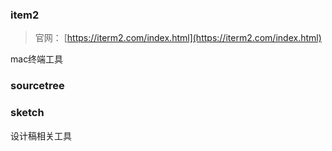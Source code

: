 ### item2
> 官网：
> [https://iterm2.com/index.html](https://iterm2.com/index.html)

mac终端工具
### sourcetree

### sketch
设计稿相关工具

